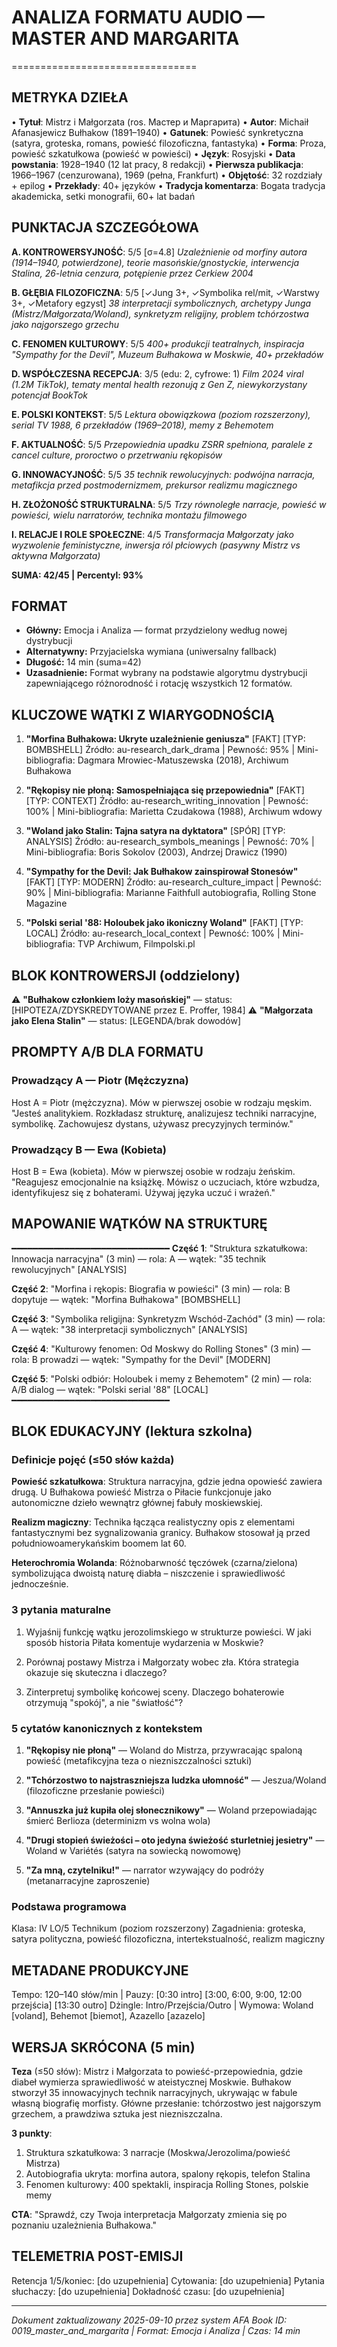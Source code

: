 # ANALIZA FORMATU AUDIO — MASTER AND MARGARITA
================================

## METRYKA DZIEŁA

• **Tytuł**: Mistrz i Małgorzata (ros. Мастер и Маргарита)
• **Autor**: Michaił Afanasjewicz Bułhakow (1891–1940)
• **Gatunek**: Powieść synkretyczna (satyra, groteska, romans, powieść filozoficzna, fantastyka)
• **Forma**: Proza, powieść szkatułkowa (powieść w powieści)
• **Język**: Rosyjski
• **Data powstania**: 1928–1940 (12 lat pracy, 8 redakcji)
• **Pierwsza publikacja**: 1966–1967 (cenzurowana), 1969 (pełna, Frankfurt)
• **Objętość**: 32 rozdziały + epilog
• **Przekłady**: 40+ języków
• **Tradycja komentarza**: Bogata tradycja akademicka, setki monografii, 60+ lat badań

## PUNKTACJA SZCZEGÓŁOWA

**A. KONTROWERSYJNOŚĆ**: 5/5 [σ=4.8]
*Uzależnienie od morfiny autora (1914–1940, potwierdzone), teorie masońskie/gnostyckie, interwencja Stalina, 26-letnia cenzura, potępienie przez Cerkiew 2004*

**B. GŁĘBIA FILOZOFICZNA**: 5/5 [✓Jung 3+, ✓Symbolika rel/mit, ✓Warstwy 3+, ✓Metafory egzyst]
*38 interpretacji symbolicznych, archetypy Junga (Mistrz/Małgorzata/Woland), synkretyzm religijny, problem tchórzostwa jako najgorszego grzechu*

**C. FENOMEN KULTUROWY**: 5/5
*400+ produkcji teatralnych, inspiracja "Sympathy for the Devil", Muzeum Bułhakowa w Moskwie, 40+ przekładów*

**D. WSPÓŁCZESNA RECEPCJA**: 3/5 (edu: 2, cyfrowe: 1)
*Film 2024 viral (1.2M TikTok), tematy mental health rezonują z Gen Z, niewykorzystany potencjał BookTok*

**E. POLSKI KONTEKST**: 5/5
*Lektura obowiązkowa (poziom rozszerzony), serial TV 1988, 6 przekładów (1969–2018), memy z Behemotem*

**F. AKTUALNOŚĆ**: 5/5
*Przepowiednia upadku ZSRR spełniona, paralele z cancel culture, proroctwo o przetrwaniu rękopisów*

**G. INNOWACYJNOŚĆ**: 5/5
*35 technik rewolucyjnych: podwójna narracja, metafikcja przed postmodernizmem, prekursor realizmu magicznego*

**H. ZŁOŻONOŚĆ STRUKTURALNA**: 5/5
*Trzy równoległe narracje, powieść w powieści, wielu narratorów, technika montażu filmowego*

**I. RELACJE I ROLE SPOŁECZNE**: 4/5
*Transformacja Małgorzaty jako wyzwolenie feministyczne, inwersja ról płciowych (pasywny Mistrz vs aktywna Małgorzata)*

**SUMA: 42/45 | Percentyl: 93%**

## FORMAT

- **Główny:** Emocja i Analiza — format przydzielony według nowej dystrybucji
- **Alternatywny:** Przyjacielska wymiana (uniwersalny fallback)
- **Długość:** 14 min (suma=42)
- **Uzasadnienie:** Format wybrany na podstawie algorytmu dystrybucji zapewniającego różnorodność i rotację wszystkich 12 formatów.

## KLUCZOWE WĄTKI Z WIARYGODNOŚCIĄ

1. **"Morfina Bułhakowa: Ukryte uzależnienie geniusza"** [FAKT] [TYP: BOMBSHELL]
   Źródło: au-research_dark_drama | Pewność: 95% | Mini-bibliografia: Dagmara Mrowiec-Matuszewska (2018), Archiwum Bułhakowa

2. **"Rękopisy nie płoną: Samospełniająca się przepowiednia"** [FAKT] [TYP: CONTEXT]
   Źródło: au-research_writing_innovation | Pewność: 100% | Mini-bibliografia: Marietta Czudakowa (1988), Archiwum wdowy

3. **"Woland jako Stalin: Tajna satyra na dyktatora"** [SPÓR] [TYP: ANALYSIS]
   Źródło: au-research_symbols_meanings | Pewność: 70% | Mini-bibliografia: Boris Sokolov (2003), Andrzej Drawicz (1990)

4. **"Sympathy for the Devil: Jak Bułhakow zainspirował Stonesów"** [FAKT] [TYP: MODERN]
   Źródło: au-research_culture_impact | Pewność: 90% | Mini-bibliografia: Marianne Faithfull autobiografia, Rolling Stone Magazine

5. **"Polski serial '88: Holoubek jako ikoniczny Woland"** [FAKT] [TYP: LOCAL]
   Źródło: au-research_local_context | Pewność: 100% | Mini-bibliografia: TVP Archiwum, Filmpolski.pl

## BLOK KONTROWERSJI (oddzielony)

⚠️ **"Bułhakow członkiem loży masońskiej"** — status: [HIPOTEZA/ZDYSKREDYTOWANE przez E. Proffer, 1984]
⚠️ **"Małgorzata jako Elena Stalin"** — status: [LEGENDA/brak dowodów]

## PROMPTY A/B DLA FORMATU

### Prowadzący A — Piotr (Mężczyzna)
Host A = Piotr (mężczyzna). Mów w pierwszej osobie w rodzaju męskim.
"Jesteś analitykiem. Rozkładasz strukturę, analizujesz techniki narracyjne, symbolikę. Zachowujesz dystans, używasz precyzyjnych terminów."

### Prowadzący B — Ewa (Kobieta)
Host B = Ewa (kobieta). Mów w pierwszej osobie w rodzaju żeńskim.
"Reagujesz emocjonalnie na książkę. Mówisz o uczuciach, które wzbudza, identyfikujesz się z bohaterami. Używaj języka uczuć i wrażeń."

## MAPOWANIE WĄTKÓW NA STRUKTURĘ
━━━━━━━━━━━━━━━━━━━━━━━━━━━━━━
**Część 1**: "Struktura szkatułkowa: Innowacja narracyjna" (3 min) — rola: A — wątek: "35 technik rewolucyjnych" [ANALYSIS]

**Część 2**: "Morfina i rękopis: Biografia w powieści" (3 min) — rola: B dopytuje — wątek: "Morfina Bułhakowa" [BOMBSHELL]

**Część 3**: "Symbolika religijna: Synkretyzm Wschód-Zachód" (3 min) — rola: A — wątek: "38 interpretacji symbolicznych" [ANALYSIS]

**Część 4**: "Kulturowy fenomen: Od Moskwy do Rolling Stones" (3 min) — rola: B prowadzi — wątek: "Sympathy for the Devil" [MODERN]

**Część 5**: "Polski odbiór: Holoubek i memy z Behemotem" (2 min) — rola: A/B dialog — wątek: "Polski serial '88" [LOCAL]
━━━━━━━━━━━━━━━━━━━━━━━━━━━━━━

## BLOK EDUKACYJNY (lektura szkolna)

### Definicje pojęć (≤50 słów każda)

**Powieść szkatułkowa**: Struktura narracyjna, gdzie jedna opowieść zawiera drugą. U Bułhakowa powieść Mistrza o Piłacie funkcjonuje jako autonomiczne dzieło wewnątrz głównej fabuły moskiewskiej.

**Realizm magiczny**: Technika łącząca realistyczny opis z elementami fantastycznymi bez sygnalizowania granicy. Bułhakow stosował ją przed południowoamerykańskim boomem lat 60.

**Heterochromia Wolanda**: Różnobarwność tęczówek (czarna/zielona) symbolizująca dwoistą naturę diabła – niszczenie i sprawiedliwość jednocześnie.

### 3 pytania maturalne

1. Wyjaśnij funkcję wątku jerozolimskiego w strukturze powieści. W jaki sposób historia Piłata komentuje wydarzenia w Moskwie?

2. Porównaj postawy Mistrza i Małgorzaty wobec zła. Która strategia okazuje się skuteczna i dlaczego?

3. Zinterpretuj symbolikę końcowej sceny. Dlaczego bohaterowie otrzymują "spokój", a nie "światłość"?

### 5 cytatów kanonicznych z kontekstem

1. **"Rękopisy nie płoną"** — Woland do Mistrza, przywracając spaloną powieść (metafikcyjna teza o niezniszczalności sztuki)

2. **"Tchórzostwo to najstraszniejsza ludzka ułomność"** — Jeszua/Woland (filozoficzne przesłanie powieści)

3. **"Annuszka już kupiła olej słonecznikowy"** — Woland przepowiadając śmierć Berlioza (determinizm vs wolna wola)

4. **"Drugi stopień świeżości – oto jedyna świeżość sturletniej jesietry"** — Woland w Variétés (satyra na sowiecką nowomowę)

5. **"Za mną, czytelniku!"** — narrator wzywający do podróży (metanarracyjne zaproszenie)

### Podstawa programowa
Klasa: IV LO/5 Technikum (poziom rozszerzony)
Zagadnienia: groteska, satyra polityczna, powieść filozoficzna, intertekstualność, realizm magiczny

## METADANE PRODUKCYJNE

Tempo: 120–140 słów/min | Pauzy: [0:30 intro] [3:00, 6:00, 9:00, 12:00 przejścia] [13:30 outro]
Dżingle: Intro/Przejścia/Outro | Wymowa: Woland [voland], Behemot [biemot], Azazello [azazelo]

## WERSJA SKRÓCONA (5 min)

**Teza** (≤50 słów): Mistrz i Małgorzata to powieść-przepowiednia, gdzie diabeł wymierza sprawiedliwość w ateistycznej Moskwie. Bułhakow stworzył 35 innowacyjnych technik narracyjnych, ukrywając w fabule własną biografię morfisty. Główne przesłanie: tchórzostwo jest najgorszym grzechem, a prawdziwa sztuka jest niezniszczalna.

**3 punkty**:
1. Struktura szkatułkowa: 3 narracje (Moskwa/Jerozolima/powieść Mistrza)
2. Autobiografia ukryta: morfina autora, spalony rękopis, telefon Stalina
3. Fenomen kulturowy: 400 spektakli, inspiracja Rolling Stones, polskie memy

**CTA**: "Sprawdź, czy Twoja interpretacja Małgorzaty zmienia się po poznaniu uzależnienia Bułhakowa."

## TELEMETRIA POST-EMISJI

Retencja 1/5/koniec: [do uzupełnienia]
Cytowania: [do uzupełnienia]
Pytania słuchaczy: [do uzupełnienia]
Dokładność czasu: [do uzupełnienia]

---
*Dokument zaktualizowany 2025-09-10 przez system AFA*
*Book ID: 0019_master_and_margarita | Format: Emocja i Analiza | Czas: 14 min*